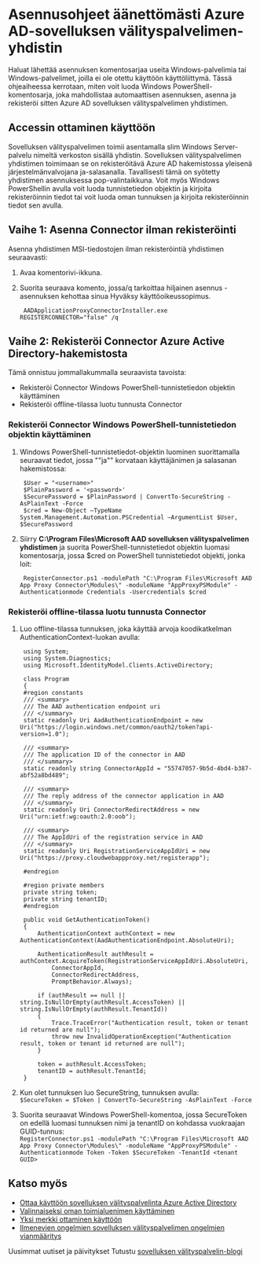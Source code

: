 <properties
    pageTitle="Asennusohjeet äänettömästi Azure AD-sovelluksen välityspalvelimen yhdistimen | Microsoft Azure"
    description="Tässä artikkelissa käsitellään Azure AD sovelluksen välityspalvelimen yhdistimen paikallisen sovelluksia etäkäyttöä hiljainen asennus."
    services="active-directory"
    documentationCenter=""
    authors="kgremban"
    manager="femila"
    editor=""/>

<tags
    ms.service="active-directory"
    ms.workload="identity"
    ms.tgt_pltfrm="na"
    ms.devlang="na"
    ms.topic="article"
    ms.date="06/22/2016"
    ms.author="kgremban"/>

# <a name="how-to-silently-install-the-azure-ad-application-proxy-connector"></a>Asennusohjeet äänettömästi Azure AD-sovelluksen välityspalvelimen-yhdistin

Haluat lähettää asennuksen komentosarjaa useita Windows-palvelimia tai Windows-palvelimet, joilla ei ole otettu käyttöön käyttöliittymä. Tässä ohjeaiheessa kerrotaan, miten voit luoda Windows PowerShell-komentosarja, joka mahdollistaa automaattisen asennuksen, asenna ja rekisteröi sitten Azure AD sovelluksen välityspalvelimen yhdistimen.

## <a name="enabling-access"></a>Accessin ottaminen käyttöön
Sovelluksen välityspalvelimen toimii asentamalla slim Windows Server-palvelu nimeltä verkoston sisällä yhdistin. Sovelluksen välityspalvelimen yhdistimen toimimaan se on rekisteröitävä Azure AD hakemistossa yleisenä järjestelmänvalvojana ja-salasanalla. Tavallisesti tämä on syötetty yhdistimen asennuksessa pop-valintaikkuna. Voit myös Windows PowerShellin avulla voit luoda tunnistetiedon objektin ja kirjoita rekisteröinnin tiedot tai voit luoda oman tunnuksen ja kirjoita rekisteröinnin tiedot sen avulla.

## <a name="step-1--install-the-connector-without-registration"></a>Vaihe 1: Asenna Connector ilman rekisteröinti


Asenna yhdistimen MSI-tiedostojen ilman rekisteröintiä yhdistimen seuraavasti:


1. Avaa komentorivi-ikkuna.
2. Suorita seuraava komento, jossa/q tarkoittaa hiljainen asennus - asennuksen kehottaa sinua Hyväksy käyttöoikeussopimus.

        AADApplicationProxyConnectorInstaller.exe REGISTERCONNECTOR="false" /q

## <a name="step-2-register-the-connector-with-azure-active-directory"></a>Vaihe 2: Rekisteröi Connector Azure Active Directory-hakemistosta
Tämä onnistuu jommallakummalla seuraavista tavoista:


- Rekisteröi Connector Windows PowerShell-tunnistetiedon objektin käyttäminen
- Rekisteröi offline-tilassa luotu tunnusta Connector

### <a name="register-the-connector-using-a-windows-powershell-credential-object"></a>Rekisteröi Connector Windows PowerShell-tunnistetiedon objektin käyttäminen


1. Windows PowerShell-tunnistetiedot-objektin luominen suorittamalla seuraavat tiedot, jossa "<username>"ja"<password>" korvataan käyttäjänimen ja salasanan hakemistossa:

        $User = "<username>"
        $PlainPassword = '<password>'
        $SecurePassword = $PlainPassword | ConvertTo-SecureString -AsPlainText -Force
        $cred = New-Object –TypeName System.Management.Automation.PSCredential –ArgumentList $User, $SecurePassword

2. Siirry **C:\Program Files\Microsoft AAD sovelluksen välityspalvelimen yhdistimen** ja suorita PowerShell-tunnistetiedot objektin luomasi komentosarja, jossa $cred on PowerShell tunnistetiedot objekti, jonka loit:

        RegisterConnector.ps1 -modulePath "C:\Program Files\Microsoft AAD App Proxy Connector\Modules\" -moduleName "AppProxyPSModule" -Authenticationmode Credentials -Usercredentials $cred


### <a name="register-the-connector-using-a-token-created-offline"></a>Rekisteröi offline-tilassa luotu tunnusta Connector

1. Luo offline-tilassa tunnuksen, joka käyttää arvoja koodikatkelman AuthenticationContext-luokan avulla:


        using System;
        using System.Diagnostics;
        using Microsoft.IdentityModel.Clients.ActiveDirectory;

        class Program
        {
        #region constants
        /// <summary>
        /// The AAD authentication endpoint uri
        /// </summary>
        static readonly Uri AadAuthenticationEndpoint = new Uri("https://login.windows.net/common/oauth2/token?api-version=1.0");

        /// <summary>
        /// The application ID of the connector in AAD
        /// </summary>
        static readonly string ConnectorAppId = "55747057-9b5d-4bd4-b387-abf52a8bd489";

        /// <summary>
        /// The reply address of the connector application in AAD
        /// </summary>
        static readonly Uri ConnectorRedirectAddress = new Uri("urn:ietf:wg:oauth:2.0:oob");

        /// <summary>
        /// The AppIdUri of the registration service in AAD
        /// </summary>
        static readonly Uri RegistrationServiceAppIdUri = new Uri("https://proxy.cloudwebappproxy.net/registerapp");

        #endregion

        #region private members
        private string token;
        private string tenantID;
        #endregion

        public void GetAuthenticationToken()
        {
            AuthenticationContext authContext = new AuthenticationContext(AadAuthenticationEndpoint.AbsoluteUri);

            AuthenticationResult authResult = authContext.AcquireToken(RegistrationServiceAppIdUri.AbsoluteUri,
                ConnectorAppId,
                ConnectorRedirectAddress,
                PromptBehavior.Always);

            if (authResult == null || string.IsNullOrEmpty(authResult.AccessToken) || string.IsNullOrEmpty(authResult.TenantId))
            {
                Trace.TraceError("Authentication result, token or tenant id returned are null");
                throw new InvalidOperationException("Authentication result, token or tenant id returned are null");
            }

            token = authResult.AccessToken;
            tenantID = authResult.TenantId;
        }





2. Kun olet tunnuksen luo SecureString, tunnuksen avulla: <br>
`$SecureToken = $Token | ConvertTo-SecureString -AsPlainText -Force`
3. Suorita seuraavat Windows PowerShell-komentoa, jossa SecureToken on edellä luomasi tunnuksen nimi ja tenantID on kohdassa vuokraajan GUID-tunnus: <br>
`RegisterConnector.ps1 -modulePath "C:\Program Files\Microsoft AAD App Proxy Connector\Modules\" -moduleName "AppProxyPSModule" -Authenticationmode Token -Token $SecureToken -TenantId <tenant GUID>`



## <a name="see-also"></a>Katso myös

- [Ottaa käyttöön sovelluksen välityspalvelinta Azure Active Directory](active-directory-application-proxy-enable.md)
- [Valinnaiseksi oman toimialuenimen käyttäminen](active-directory-application-proxy-custom-domains.md)
- [Yksi merkki ottaminen käyttöön](active-directory-application-proxy-sso-using-kcd.md)
- [Ilmenevien ongelmien sovelluksen välityspalvelimen ongelmien vianmääritys](active-directory-application-proxy-troubleshoot.md)

Uusimmat uutiset ja päivitykset Tutustu [sovelluksen välityspalvelin-blogi](http://blogs.technet.com/b/applicationproxyblog/)
